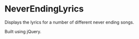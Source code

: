 # NeverEndingLyrics
Displays the lyrics for a number of different never ending songs.

Built using jQuery.
